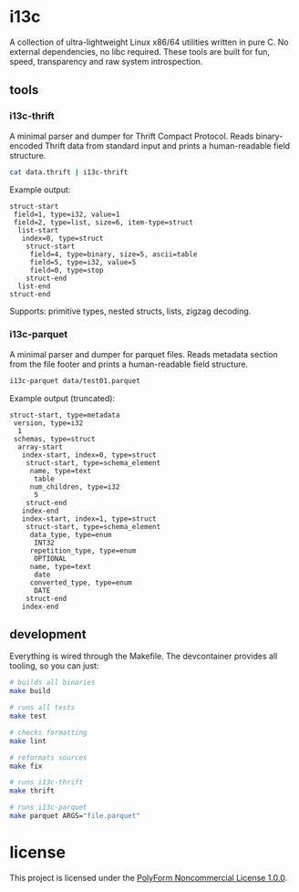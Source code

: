 # i13c

A collection of ultra-lightweight Linux x86/64 utilities written in pure C. No external dependencies, no libc required. These tools are built for fun, speed, transparency and raw system introspection.

## tools

### **i13c-thrift**

A minimal parser and dumper for Thrift Compact Protocol. Reads binary-encoded Thrift data from standard input and prints a human-readable field structure.

```bash
cat data.thrift | i13c-thrift
```

Example output:

```
struct-start
 field=1, type=i32, value=1
 field=2, type=list, size=6, item-type=struct
  list-start
   index=0, type=struct
    struct-start
     field=4, type=binary, size=5, ascii=table
     field=5, type=i32, value=5
     field=0, type=stop
    struct-end
  list-end
struct-end
```

Supports: primitive types, nested structs, lists, zigzag decoding.

### **i13c-parquet**

A minimal parser and dumper for parquet files. Reads metadata section from the file footer and prints a human-readable field structure.

```bash
i13c-parquet data/test01.parquet
```

Example output (truncated):

```
struct-start, type=metadata
 version, type=i32
  1
 schemas, type=struct
  array-start
   index-start, index=0, type=struct
    struct-start, type=schema_element
     name, type=text
      table
     num_children, type=i32
      5
    struct-end
   index-end
   index-start, index=1, type=struct
    struct-start, type=schema_element
     data_type, type=enum
      INT32
     repetition_type, type=enum
      OPTIONAL
     name, type=text
      date
     converted_type, type=enum
      DATE
    struct-end
   index-end
```

## development

Everything is wired through the Makefile. The devcontainer provides all tooling, so you can just:

```bash
# builds all binaries
make build

# runs all tests
make test

# checks formatting
make lint

# reformats sources
make fix

# runs i13c-thrift
make thrift

# runs i13c-parquet
make parquet ARGS="file.parquet"
```

# license

This project is licensed under the [PolyForm Noncommercial License 1.0.0](LICENSE).
